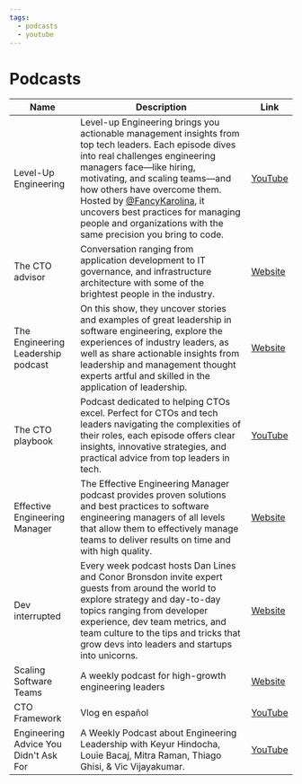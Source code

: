 ```yaml
---
tags:
  - podcasts
  - youtube
---
```


# Podcasts

| Name                                  | Description                                                                                                                                                                                                                                                                                                                                                                                                | Link                                                                |
| ------------------------------------- | ---------------------------------------------------------------------------------------------------------------------------------------------------------------------------------------------------------------------------------------------------------------------------------------------------------------------------------------------------------------------------------------------------------- | ------------------------------------------------------------------- |
| Level-Up Engineering                  | Level-up Engineering brings you actionable management insights from top tech leaders. Each episode dives into real challenges engineering managers face—like hiring, motivating, and scaling teams—and how others have overcome them. Hosted by [@FancyKarolina](https://x.com/FancyKarolina), it uncovers best practices for managing people and organizations with the same precision you bring to code. | [YouTube](https://www.youtube.com/channel/UCIXoDGCTXR6zc_AdddiQ6Mw) |
| The CTO advisor                       | Conversation ranging from application development to IT governance, and infrastructure architecture with some of the brightest people in the industry.                                                                                                                                                                                                                                                     | [Website](https://thectoadvisor.com/thectopodcast/)                 |
| The Engineering Leadership podcast    | On this show, they uncover stories and examples of great leadership in software engineering, explore the experiences of industry leaders, as well as share actionable insights from leadership and management thought experts artful and skilled in the application of leadership.                                                                                                                         | [Website](https://sfelc.com/podcasts)                               |
| The CTO playbook                      | Podcast dedicated to helping CTOs excel. Perfect for CTOs and tech leaders navigating the complexities of their roles, each episode offers clear insights, innovative strategies, and practical advice from top leaders in tech.                                                                                                                                                                           | [YouTube](https://www.youtube.com/channel/UCGIBKIGGjsew2vGL3zVJQvw) |
| Effective Engineering Manager         | The Effective Engineering Manager podcast provides proven solutions and best practices to software engineering managers of all levels that allow them to effectively manage teams to deliver results on time and with high quality.                                                                                                                                                                        | [Website](https://www.effectiveem.com/)                             |
| Dev interrupted                       | Every week podcast hosts Dan Lines and Conor Bronsdon invite expert guests from around the world to explore strategy and day-to-day topics ranging from developer experience, dev team metrics, and team culture to the tips and tricks that grow devs into leaders and startups into unicorns.                                                                                                            | [Website](https://linearb.io/dev-interrupted/podcasts)              |
| Scaling Software Teams                | A weekly podcast for high-growth engineering leaders                                                                                                                                                                                                                                                                                                                                                       | [Website](https://software.fireside.fm/)                            |
| CTO Framework                         | Vlog en español                                                                                                                                                                                                                                                                                                                                                                                            | [YouTube](https://www.youtube.com/@ctoframework)                    |
| Engineering Advice You Didn't Ask For | A Weekly Podcast about Engineering Leadership with Keyur Hindocha, Louie Bacaj, Mitra Raman, Thiago Ghisi, & Vic Vijayakumar.                                                                                                                                                                                                                                                                              | [YouTube](https://www.youtube.com/@engineeringadvice)               |
